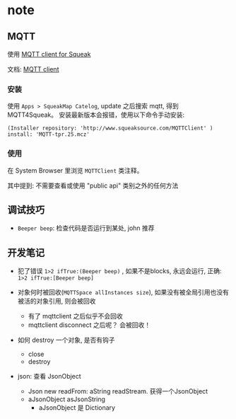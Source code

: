 # note

## MQTT

使用 [MQTT client for Squeak](http://www.squeaksource.com/@AO8HIZwUuPJcfD67/uiN0EOdv)

文档: [MQTT client](https://www.google.com/search?q=MQTT+client+for+Squeak&sourceid=chrome&ie=UTF-8)

### 安装

使用 `Apps > SqueakMap Catelog`, update 之后搜索 mqtt, 得到 MQTT4Squeak。 安装最新版本会报错，使用以下命令手动安装:

`(Installer repository: 'http://www.squeaksource.com/MQTTClient' ) install: 'MQTT-tpr.25.mcz'`


### 使用

在 System Browser 里浏览 `MQTTClient` 类注释。

其中提到: 不需要查看或使用 "public api" 类别之外的任何方法

## 调试技巧

- `Beeper beep`: 检查代码是否运行到某处, john 推荐

## 开发笔记
-   犯了错误 `1>2 ifTrue:(Beeper beep)` , 如果不是blocks, 永远会运行, 正确: `1>2 ifTrue:[Beeper beep]`
-   对象何时被回收(`MQTTSpace allInstances size`), 如果没有被全局引用也没有被活的对象引用, 则会被回收
    -   有了 mqttclient 之后似乎不会回收
    -   mqttclient disconnect 之后呢？ 会被回收！

-   如何 destroy 一个对象, 是否有钩子
    -   close
    -   destroy
-   json: 查看 JsonObject
    -  Json new readFrom: aString readStream. 获得一个JsonObject
    -   aJsonObject asJsonString
        -   aJsonObject 是 Dictionary